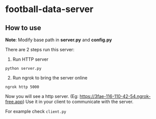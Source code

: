 # football-data-server
## How to use

**Note**: Modify base path in **server.py** and **config.py**

There are 2 steps run this server:

1. Run HTTP server
```
python server.py
```
2. Run ngrok to bring the server online
```
ngrok http 5000
```
Now you will see a http server. (Eg: https://3fae-116-110-42-54.ngrok-free.app)
Use it in your client to communicate with the server.

For example check `client.py`
